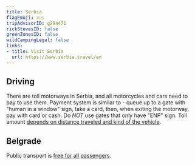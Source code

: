 ```yaml
---
title: Serbia
flagEmoji: 🇷🇸
tripAdvisorID: g294471
rickStevesID: false
greenZonesID: false
wildCampingLegal: false
links:
- title: Visit Serbia
  url: https://www.serbia.travel/en
---
```


## Driving

There are toll motorways in Serbia, and all motorcycles and cars need to pay to use them. Payment system is similar to [](/countries/italy/#driving) - queue up to a gate with "human in a window" sign, take a card, then, when exiting the motorway, pay with card or cash. Do _NOT_ use gates that only have "ENP" sign. Toll amount [depends on distance traveled and kind of the vehicle](https://www.putevi-srbije.rs/index.php/en/kategorizacija-vozila-cenovnik-putarine-2).

## Belgrade

Public transport is [free for all passengers](https://beinbelgrade.com/free-belgrade-public-transport/).
